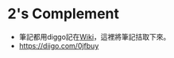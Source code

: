 # 2's Complement
* 筆記都用diggo記在[Wiki](https://zh.wikipedia.org/wiki/%E4%BA%8C%E8%A3%9C%E6%95%B8)，這裡將筆記拮取下來。
* https://diigo.com/0jfbuy